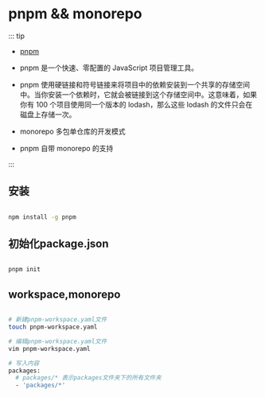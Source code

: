 # pnpm && monorepo

::: tip

* [pnpm](https://pnpm.js.org/zh/)

* pnpm 是一个快速、零配置的 JavaScript 项目管理工具。

* pnpm 使用硬链接和符号链接来将项目中的依赖安装到一个共享的存储空间中。当你安装一个依赖时，它就会被链接到这个存储空间中。这意味着，如果你有 100 个项目使用同一个版本的 lodash，那么这些 lodash 的文件只会在磁盘上存储一次。

* monorepo 多包单仓库的开发模式

* pnpm 自带 monorepo 的支持

:::

## 安装

```bash

npm install -g pnpm

```

## 初始化package.json

```bash

pnpm init

```

## workspace,monorepo

```bash

# 新建pnpm-workspace.yaml文件
touch pnpm-workspace.yaml

# 编辑pnpm-workspace.yaml文件
vim pnpm-workspace.yaml

# 写入内容
packages:
  # packages/* 表示packages文件夹下的所有文件夹
  - 'packages/*'
```
